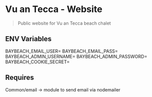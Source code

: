 # Vu an Tecca - Website

> Public website for Vu an Tecca beach chalet

## ENV Variables

BAYBEACH_EMAIL_USER=
BAYBEACH_EMAIL_PASS=
BAYBEACH_ADMIN_USERNAME=
BAYBEACH_ADMIN_PASSWORD=
BAYBEACH_COOKIE_SECRET=

## Requires

Common/email -> module to send email via nodemailer
